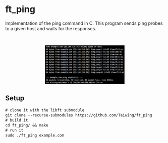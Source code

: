 # ft_ping

Implementation of the ping command in C. This program sends ping probes to a
given host and waits for the responses.

<br />
<p align="center">
	<img src="https://github.com/Taiwing/ft_ping/blob/master/resources/ping-screenshot.png?raw=true" alt="ping-screenshot" style="width: 50%;"/>
</p>

## Setup

```shell
# clone it with the libft submodule
git clone --recurse-submodules https://github.com/Taiwing/ft_ping
# build it
cd ft_ping/ && make
# run it
sudo ./ft_ping example.com
```
